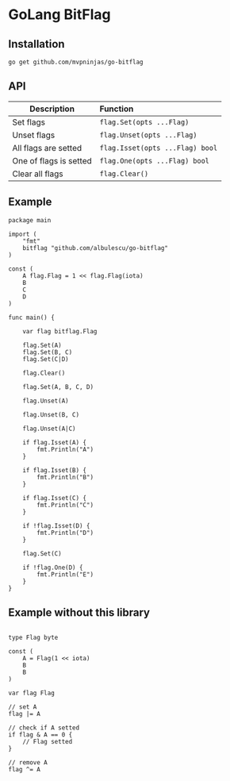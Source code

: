 # GoLang BitFlag

## Installation

`go get github.com/mvpninjas/go-bitflag`

## API

| Description        | Function  |
| ------------------ |:----------|
| Set flags | `flag.Set(opts ...Flag)` |
| Unset flags | `flag.Unset(opts ...Flag)` |
| All flags are setted | `flag.Isset(opts ...Flag) bool` |
| One of flags is setted | `flag.One(opts ...Flag) bool` |
| Clear all flags | `flag.Clear()` |


## Example

```
package main

import (
	"fmt"
	bitflag "github.com/albulescu/go-bitflag"
)

const (
	A flag.Flag = 1 << flag.Flag(iota)
	B
	C
	D
)

func main() {

	var flag bitflag.Flag

	flag.Set(A)
	flag.Set(B, C)
	flag.Set(C|D)

	flag.Clear()

	flag.Set(A, B, C, D)

	flag.Unset(A)

	flag.Unset(B, C)

	flag.Unset(A|C)

	if flag.Isset(A) {
		fmt.Println("A")
	}

	if flag.Isset(B) {
		fmt.Println("B")
	}

	if flag.Isset(C) {
		fmt.Println("C")
	}
	
	if !flag.Isset(D) {
		fmt.Println("D")
	}
	
	flag.Set(C)
	
	if !flag.One(D) {
		fmt.Println("E")
	}
}

```


## Example without this library 

```

type Flag byte

const (
	A = Flag(1 << iota)
	B
	B
)

var flag Flag

// set A
flag |= A

// check if A setted
if flag & A == 0 {
	// Flag setted
}

// remove A
flag ^= A

```

